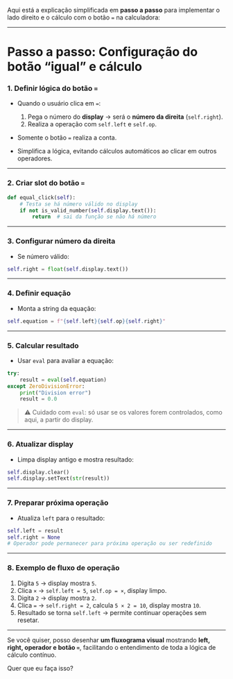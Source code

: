 Aqui está a explicação simplificada em **passo a passo** para implementar o lado direito e o cálculo com o botão `=` na calculadora:

---

# Passo a passo: Configuração do botão “igual” e cálculo

### 1. Definir lógica do botão `=`

* Quando o usuário clica em `=`:

  1. Pega o número do **display** → será o **número da direita** (`self.right`).
  2. Realiza a operação com `self.left` e `self.op`.
* Somente o botão `=` realiza a conta.
* Simplifica a lógica, evitando cálculos automáticos ao clicar em outros operadores.

---

### 2. Criar slot do botão `=`

```python
def equal_click(self):
    # Testa se há número válido no display
    if not is_valid_number(self.display.text()):
        return  # sai da função se não há número
```

---

### 3. Configurar número da direita

* Se número válido:

```python
self.right = float(self.display.text())
```

---

### 4. Definir equação

* Monta a string da equação:

```python
self.equation = f"{self.left}{self.op}{self.right}"
```

---

### 5. Calcular resultado

* Usar `eval` para avaliar a equação:

```python
try:
    result = eval(self.equation)
except ZeroDivisionError:
    print("Division error")
    result = 0.0
```

> ⚠️ Cuidado com `eval`: só usar se os valores forem controlados, como aqui, a partir do display.

---

### 6. Atualizar display

* Limpa display antigo e mostra resultado:

```python
self.display.clear()
self.display.setText(str(result))
```

---

### 7. Preparar próxima operação

* Atualiza `left` para o resultado:

```python
self.left = result
self.right = None
# Operador pode permanecer para próxima operação ou ser redefinido
```

---

### 8. Exemplo de fluxo de operação

1. Digita `5` → display mostra `5`.
2. Clica `×` → `self.left = 5`, `self.op = ×`, display limpo.
3. Digita `2` → display mostra `2`.
4. Clica `=` → `self.right = 2`, calcula `5 × 2 = 10`, display mostra `10`.
5. Resultado se torna `self.left` → permite continuar operações sem resetar.

---

Se você quiser, posso desenhar **um fluxograma visual** mostrando **left, right, operador e botão `=`**, facilitando o entendimento de toda a lógica de cálculo contínuo.

Quer que eu faça isso?
